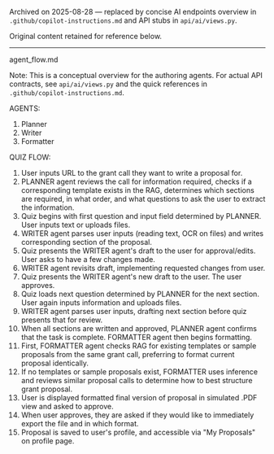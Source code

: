 Archived on 2025-08-28 — replaced by concise AI endpoints overview in `.github/copilot-instructions.md` and API stubs in `api/ai/views.py`.

Original content retained for reference below.

---

agent_flow.md

Note: This is a conceptual overview for the authoring agents. For actual API contracts, see `api/ai/views.py` and the quick references in `.github/copilot-instructions.md`.

AGENTS:
1. Planner
2. Writer
3. Formatter

QUIZ FLOW:
1. User inputs URL to the grant call they want to write a proposal for.
2. PLANNER agent reviews the call for information required, checks if a corresponding template exists in the RAG, determines which sections are required, in what order, and what questions to ask the user to extract the information.
3. Quiz begins with first question and input field determined by PLANNER. User inputs text or uploads files.
4. WRITER agent parses user inputs (reading text, OCR on files) and writes corresponding section of the proposal.
5. Quiz presents the WRITER agent's draft to the user for approval/edits. User asks to have a few changes made.
6. WRITER agent revisits draft, implementing requested changes from user.
7. Quiz presents the WRITER agent's new draft to the user. The user approves.
8. Quiz loads next question determined by PLANNER for the next section. User again inputs information and uploads files.
9. WRITER agent parses user inputs, drafting next section before quiz presents that for review.
10. When all sections are written and approved, PLANNER agent confirms that the task is complete. FORMATTER agent then begins formatting.
11. First, FORMATTER agent checks RAG for existing templates or sample proposals from the same grant call, preferring to format current proposal identically.
12. If no templates or sample proposals exist, FORMATTER uses inference and reviews similar proposal calls to determine how to best structure grant proposal.
13. User is displayed formatted final version of proposal in simulated .PDF view and asked to approve.
14. When user approves, they are asked if they would like to immediately export the file and in which format.
15. Proposal is saved to user's profile, and accessible via "My Proposals" on profile page.

